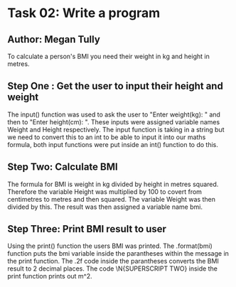 # Task 02: Write a program
## Author: Megan Tully

To calculate a person's BMI you need their weight in kg and height in metres.

## Step One : Get the user to input their height and weight
The input() function was used to ask the user to "Enter weight(kg): "  and then to 
"Enter height(cm): ". These inputs were assigned variable names Weight and Height respectively.
The input function is taking in a string but we need to convert this to an int to be able to 
input it into our maths formula, both input functions were put inside an int() function to do this.

## Step Two: Calculate BMI
The formula for BMI is weight in kg divided by height in metres squared. Therefore the variable 
Height was multiplied by 100 to covert from centimetres to metres and then squared. The variable Weight was then divided by this. The result was then assigned a variable name bmi.

## Step Three: Print BMI result to user
Using the print() function the users BMI was printed. The .format(bmi) function puts the bmi variable inside the parantheses within the message in the print function. The .2f code inside the parantheses converts the BMI result to 2 decimal places. The code \N{SUPERSCRIPT TWO} inside the print function prints out m^2.
